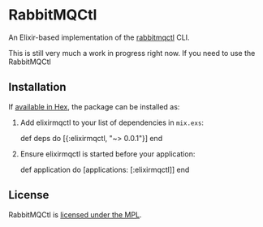# RabbitMQCtl

An Elixir-based implementation of the [rabbitmqctl](https://www.rabbitmq.com/man/rabbitmqctl.1.man.html) CLI.

This is still very much a work in progress right now. If you need to use the RabbitMQCtl

## Installation

If [available in Hex](https://hex.pm/docs/publish), the package can be installed as:

  1. Add elixirmqctl to your list of dependencies in `mix.exs`:

        def deps do
          [{:elixirmqctl, "~> 0.0.1"}]
        end

  2. Ensure elixirmqctl is started before your application:

        def application do
          [applications: [:elixirmqctl]]
        end


## License

RabbitMQCtl is [licensed under the MPL](LICENSE-MPL-RabbitMQ).
